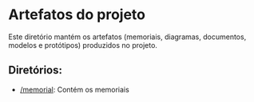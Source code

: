 # Artefatos do projeto

Este diretório mantém os artefatos (memoriais, diagramas, documentos, modelos e protótipos) produzidos no projeto.

## Diretórios:

- [/memorial](memorial): Contém os memoriais 